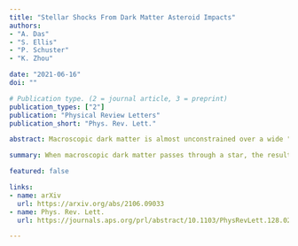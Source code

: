 ```yaml
---
title: "Stellar Shocks From Dark Matter Asteroid Impacts"
authors:
- "A. Das"
- "S. Ellis"
- "P. Schuster"
- "K. Zhou"

date: "2021-06-16"
doi: ""

# Publication type. (2 = journal article, 3 = preprint)
publication_types: ["2"]
publication: "Physical Review Letters"
publication_short: "Phys. Rev. Lett."

abstract: Macroscopic dark matter is almost unconstrained over a wide "asteroid-like" mass range, where it could scatter on baryonic matter with geometric cross section. We show that when such an object travels through a star, it produces shock waves which reach the stellar surface, leading to a distinctive transient optical, UV and X-ray emission. This signature can be searched for on a variety of stellar types and locations. In a dense globular cluster, such events occur far more often than flare backgrounds, and an existing UV telescope could probe orders of magnitude in dark matter mass in one week of dedicated observation.

summary: When macroscopic dark matter passes through a star, the resulting shock waves cause a distinctive UV transient. Existing telescopes could probe orders of magnitude in dark matter mass in one week of observation.

featured: false

links:
- name: arXiv
  url: https://arxiv.org/abs/2106.09033
- name: Phys. Rev. Lett.
  url: https://journals.aps.org/prl/abstract/10.1103/PhysRevLett.128.021101

---
```

